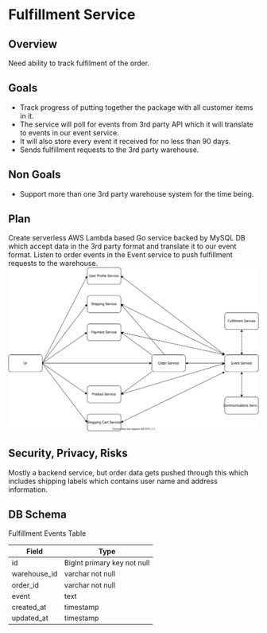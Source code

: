 # Fulfillment Service

## Overview
Need ability to track fulfilment of the order.

## Goals
- Track progress of putting together the package with all customer items in it.
- The service will poll for events from 3rd party API which it will translate to events in our event service.
- It will also store every event it received for no less than 90 days.
- Sends fulfillment requests to the 3rd party warehouse.

## Non Goals
- Support more than one 3rd party warehouse system for the time being.

## Plan
Create serverless AWS Lambda based Go service backed by MySQL DB which accept data in the 3rd party format and translate it to our event format. Listen to order events in the Event service to push fulfillment requests to the warehouse.
![High level overview of the microservice architecture diagram](./high-level-microservices.svg)

## Security, Privacy, Risks
Mostly a backend service, but order data gets pushed through this which includes shipping labels which contains user name and address information.

## DB Schema
Fulfillment Events Table

|Field|Type|
|---|---|
|id|BigInt primary key not null|
|warehouse_id|varchar not null|
|order_id|varchar not null|
|event|text|
|created_at|timestamp|
|updated_at|timestamp|
